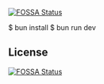 [![FOSSA Status](https://app.fossa.com/api/projects/git%2Bgithub.com%2FZhangWentao-Github%2FLiaison-Station.svg?type=shield)](https://app.fossa.com/projects/git%2Bgithub.com%2FZhangWentao-Github%2FLiaison-Station?ref=badge_shield)

$ bun install
$ bun run dev


## License
[![FOSSA Status](https://app.fossa.com/api/projects/git%2Bgithub.com%2FZhangWentao-Github%2FLiaison-Station.svg?type=large)](https://app.fossa.com/projects/git%2Bgithub.com%2FZhangWentao-Github%2FLiaison-Station?ref=badge_large)